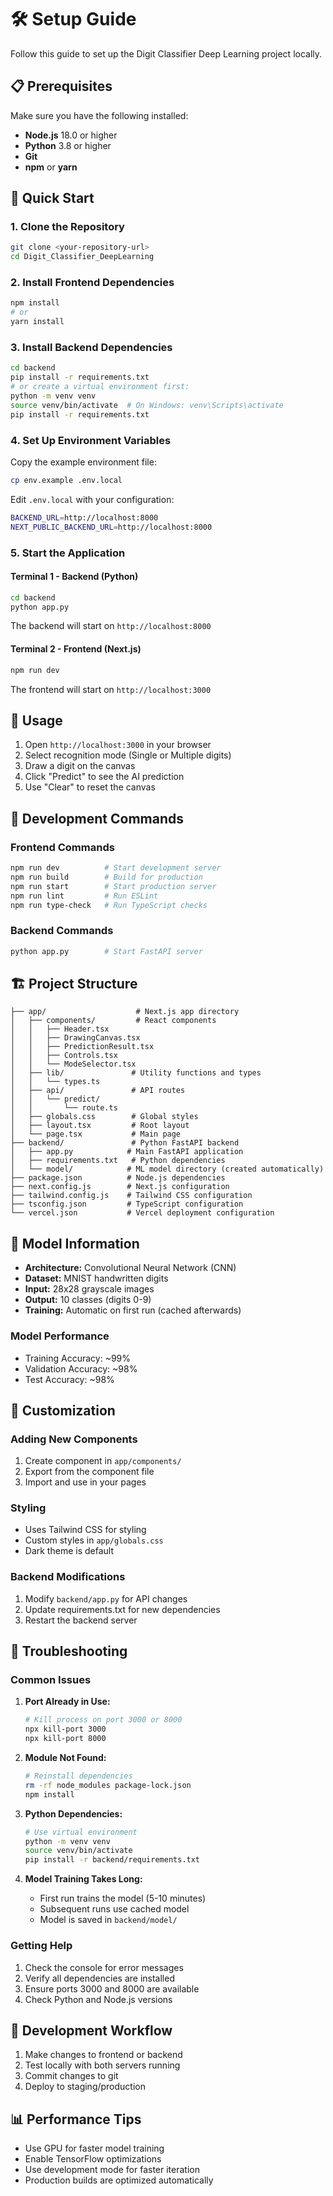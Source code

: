 # 🛠 Setup Guide

Follow this guide to set up the Digit Classifier Deep Learning project locally.

## 📋 Prerequisites

Make sure you have the following installed:

- **Node.js** 18.0 or higher
- **Python** 3.8 or higher
- **Git**
- **npm** or **yarn**

## 🚀 Quick Start

### 1. Clone the Repository

```bash
git clone <your-repository-url>
cd Digit_Classifier_DeepLearning
```

### 2. Install Frontend Dependencies

```bash
npm install
# or
yarn install
```

### 3. Install Backend Dependencies

```bash
cd backend
pip install -r requirements.txt
# or create a virtual environment first:
python -m venv venv
source venv/bin/activate  # On Windows: venv\Scripts\activate
pip install -r requirements.txt
```

### 4. Set Up Environment Variables

Copy the example environment file:
```bash
cp env.example .env.local
```

Edit `.env.local` with your configuration:
```bash
BACKEND_URL=http://localhost:8000
NEXT_PUBLIC_BACKEND_URL=http://localhost:8000
```

### 5. Start the Application

#### Terminal 1 - Backend (Python)
```bash
cd backend
python app.py
```

The backend will start on `http://localhost:8000`

#### Terminal 2 - Frontend (Next.js)
```bash
npm run dev
```

The frontend will start on `http://localhost:3000`

## 📱 Usage

1. Open `http://localhost:3000` in your browser
2. Select recognition mode (Single or Multiple digits)
3. Draw a digit on the canvas
4. Click "Predict" to see the AI prediction
5. Use "Clear" to reset the canvas

## 🔧 Development Commands

### Frontend Commands
```bash
npm run dev          # Start development server
npm run build        # Build for production
npm run start        # Start production server
npm run lint         # Run ESLint
npm run type-check   # Run TypeScript checks
```

### Backend Commands
```bash
python app.py        # Start FastAPI server
```

## 🏗 Project Structure

```
├── app/                    # Next.js app directory
│   ├── components/         # React components
│   │   ├── Header.tsx
│   │   ├── DrawingCanvas.tsx
│   │   ├── PredictionResult.tsx
│   │   ├── Controls.tsx
│   │   └── ModeSelector.tsx
│   ├── lib/               # Utility functions and types
│   │   └── types.ts
│   ├── api/               # API routes
│   │   └── predict/
│   │       └── route.ts
│   ├── globals.css        # Global styles
│   ├── layout.tsx         # Root layout
│   └── page.tsx           # Main page
├── backend/               # Python FastAPI backend
│   ├── app.py            # Main FastAPI application
│   ├── requirements.txt   # Python dependencies
│   └── model/            # ML model directory (created automatically)
├── package.json          # Node.js dependencies
├── next.config.js        # Next.js configuration
├── tailwind.config.js    # Tailwind CSS configuration
├── tsconfig.json         # TypeScript configuration
└── vercel.json           # Vercel deployment configuration
```

## 🤖 Model Information

- **Architecture:** Convolutional Neural Network (CNN)
- **Dataset:** MNIST handwritten digits
- **Input:** 28x28 grayscale images
- **Output:** 10 classes (digits 0-9)
- **Training:** Automatic on first run (cached afterwards)

### Model Performance
- Training Accuracy: ~99%
- Validation Accuracy: ~98%
- Test Accuracy: ~98%

## 🎨 Customization

### Adding New Components
1. Create component in `app/components/`
2. Export from the component file
3. Import and use in your pages

### Styling
- Uses Tailwind CSS for styling
- Custom styles in `app/globals.css`
- Dark theme is default

### Backend Modifications
1. Modify `backend/app.py` for API changes
2. Update requirements.txt for new dependencies
3. Restart the backend server

## 🐛 Troubleshooting

### Common Issues

1. **Port Already in Use:**
   ```bash
   # Kill process on port 3000 or 8000
   npx kill-port 3000
   npx kill-port 8000
   ```

2. **Module Not Found:**
   ```bash
   # Reinstall dependencies
   rm -rf node_modules package-lock.json
   npm install
   ```

3. **Python Dependencies:**
   ```bash
   # Use virtual environment
   python -m venv venv
   source venv/bin/activate
   pip install -r backend/requirements.txt
   ```

4. **Model Training Takes Long:**
   - First run trains the model (5-10 minutes)
   - Subsequent runs use cached model
   - Model is saved in `backend/model/`

### Getting Help

1. Check the console for error messages
2. Verify all dependencies are installed
3. Ensure ports 3000 and 8000 are available
4. Check Python and Node.js versions

## 🔄 Development Workflow

1. Make changes to frontend or backend
2. Test locally with both servers running
3. Commit changes to git
4. Deploy to staging/production

## 📊 Performance Tips

- Use GPU for faster model training
- Enable TensorFlow optimizations
- Use development mode for faster iteration
- Production builds are optimized automatically 